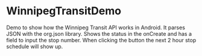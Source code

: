 # WinnipegTransitDemo
Demo to show how the Winnipeg Transit API works in Android.
It parses JSON with the org.json library.
Shows the status in the onCreate and has a field to input the stop number.
When clicking the button the next 2 hour stop schedule will show up.
